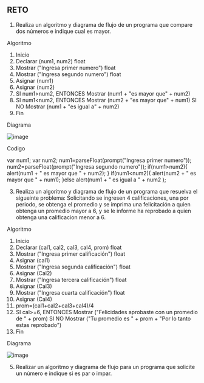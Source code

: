 ## RETO
1. Realiza un algoritmo y diagrama de flujo de un programa que compare dos números e indique cual es mayor.

Algoritmo

1. Inicio
2. Declarar (num1, num2) float
3. Mostrar ("Ingresa primer numero") float
4. Mostrar ("Ingresa segundo numero") float
5. Asignar (num1)
6. Asignar (num2)
7. SI num1>num2, ENTONCES Mostrar (num1 + "es mayor que" + num2) 
8. SI num1<num2, ENTONCES Mostrar (num2 + "es mayor que" + num1) SI NO Mostrar (num1 + "es igual a" + num2)
9. Fin

Diagrama

![image](https://user-images.githubusercontent.com/101414787/158850680-c83d34e4-a005-438b-811d-4f5958d073ba.png)


Codigo

var num1; 
 var num2;
 num1=parseFloat(prompt("Ingresa primer numero"));
 num2=parseFloat(prompt("Ingresa segundo numero"));
     if(num1>num2){
                  alert(num1 + " es mayor que " + num2);
 }
     if(num1<num2){
                  alert(num2 + " es mayor que " + num1);
 }else alert(num1 + " es igual a " + num2 );

3. Realiza un algoritmo y diagrama de flujo de un programa que resuelva el sigueinte problema: Solicitando se ingresen 4 calificaciones, una por periodo, se obtenga el promedio y se imprima una felicitación a quien obtenga un promedio mayor a 6, y se le informe ha reprobado a quien obtenga una calificacion menor a 6.

Algoritmo

1. Inicio
2. Declarar (cal1, cal2, cal3, cal4, prom) float
3. Mostrar ("Ingresa primer calificación") float
4. Asignar (cal1)
5. Mostrar ("Ingresa segunda calificación") float
6. Asignar (Cal2)
7. Mostrar ("Ingresa tercera calificación") float
8. Asignar (Cal3)
9. Mostrar ("Ingresa cuarta calificación") float
10. Asignar (Cal4)
11. prom=(cal1+cal2+cal3+cal4)/4
12. SI cal>=6, ENTONCES Mostrar ("Felicidades aprobaste con un promedio de " + prom) SI NO Mostrar ("Tu promedio es " + prom + "Por lo tanto estas reprobado")
14. Fin

Diagrama

![image](https://user-images.githubusercontent.com/101414787/158853975-529e198b-bcbc-4e97-8e61-9d3694dcbd9e.png)

5. Realizar un algoritmo y diagrama de flujo para un programa que solicite un número e indique si es par o impar.
